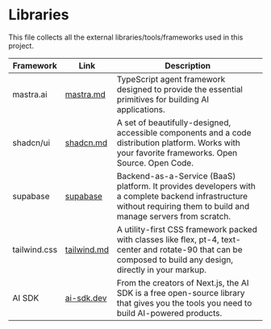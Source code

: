 # Libraries

This file collects all the external libraries/tools/frameworks used in this project.

| Framework    | Link                                                  | Description                                                                                                                                                          |
| ------------ | ----------------------------------------------------- | -------------------------------------------------------------------------------------------------------------------------------------------------------------------- |
| mastra.ai    | [mastra.md](mastra.md)                                | TypeScript agent framework designed to provide the essential primitives for building AI applications.                                                                |
| shadcn/ui    | [shadcn.md](shadcn.md)                                | A set of beautifully-designed, accessible components and a code distribution platform. Works with your favorite frameworks. Open Source. Open Code.                  |
| supabase     | [supabase](https://supabase.com/docs/llms.txt)        | Backend-as-a-Service (BaaS) platform. It provides developers with a complete backend infrastructure without requiring them to build and manage servers from scratch. |
| tailwind.css | [tailwind.md](tailwind.md)                            | A utility-first CSS framework packed with classes like flex, pt-4, text-center and rotate-90 that can be composed to build any design, directly in your markup.      |
| AI SDK       | [ai-sdk.dev](https://v5.ai-sdk.dev/docs/introduction) | From the creators of Next.js, the AI SDK is a free open-source library that gives you the tools you need to build AI-powered products.                               |
